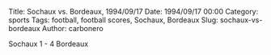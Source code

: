 Title: Sochaux vs. Bordeaux, 1994/09/17
Date: 1994/09/17 00:00
Category: sports
Tags: football, football scores, Sochaux, Bordeaux
Slug: sochaux-vs-bordeaux
Author: carbonero


Sochaux 1 - 4 Bordeaux
